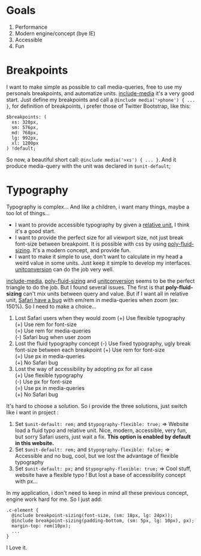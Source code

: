 # Goals

1. Performance
2. Modern engine/concept (bye IE)
3. Accessible
4. Fun

# Breakpoints

I want to make simple as possible to call media-queries, free to use my personals breakpoints, and automatize units. [include-media](https://include-media.com/) it's a very good start. Just define my breakpoints and call a `@include media('>phone') { ... }`, for definition of breakpoints, i prefer those of Twitter Bootstrap, like this:

```
$breakpoints: (  
  xs: 320px,  
  sm: 576px,  
  md: 768px,  
  lg: 992px,  
  xl: 1200px  
) !default;
```

So now, a beautiful short call: `@include media('>xs') { ... }`. And it produce media-query with the unit was declared in `$unit-default`;

# Typography

Typography is complex... And like a children, i want many things, maybe a too lot of things...
- I want to provide accessible typography by given a [relative unit](https://www.24joursdeweb.fr/2013/lachez-prise-sans-perdre-le-controle-grace-a-l-unite-css-em/), I think it's a good start. 
- I want to provide the perfect size for all viewport size, not just break font-size between breakpoint. It is possible with css by using [poly-fluid-sizing](https://github.com/Jakobud/poly-fluid-sizing). It's a modern concept, and provide fun.
- I want to make it simple to use, don't want to calculate in my head a weird value in some units. Just keep it simple to develop my interfaces. [unitconversion](https://github.com/jakob-e/unitconversion) can do the job very well.

[include-media](https://include-media.com/), [poly-fluid-sizing](https://github.com/Jakobud/poly-fluid-sizing) and [unitconversion](https://github.com/jakob-e/unitconversion) seems to be the perfect triangle to do the job. But I found several issues. The first is that **poly-fluid-sizing** can't mix units between query and value. But if I want all in relative unit, [Safari have a bug](https://adamwathan.me/dont-use-em-for-media-queries/) with em/rem in media-queries when zoom (ex: 150%). So I need to make a choice...
  
1. Lost Safari users when they would zoom
(+) Use flexible typography  
(+) Use rem for font-size  
(=) Use rem for media-queries  
(-) Safari bug when user zoom  
2. Lost the fluid typography concept
(-) Use fixed typography, ugly break font-size between each breakpoint
(+) Use rem for font-size  
(=) Use px in media-queries  
(+) No Safari bug  
3. Lost the way of accessibility by adopting px for all case  
(+) Use flexible typography  
(-) Use px for font-size  
(=) Use px in media-queries  
(+) No Safari bug  

It's hard to choose a solution. So i provide the three solutions, just switch like i want in project :

1. Set `$unit-default: rem;` and `$typography-flexible: true;` => Website load a fluid typo and relative unit. Nice, modern, accessible, very fun, but sorry Safari users, just wait a fix. **This option is enabled by default in this website.**
2. Set `$unit-default: rem;` and `$typography-flexible: false;` => Accessible and no bug, cool, but we lost the advantage of flexible typography
3. Set `$unit-default: px;` and `$typography-flexible: true;` => Cool stuff, website have a flexible typo ! But lost a base of accessibility concept with px...

In my application, i don't need to keep in mind all these previous concept, engine work hard for me. So I just add:

```
.c-element {
  @include breakpoint-sizing(font-size, (sm: 18px, lg: 24px));
  @include breakpoint-sizing(padding-bottom, (sm: 5px, lg: 10px), px);
  margin-top: rem(10px);
  ...  
}
```

I Love it.

